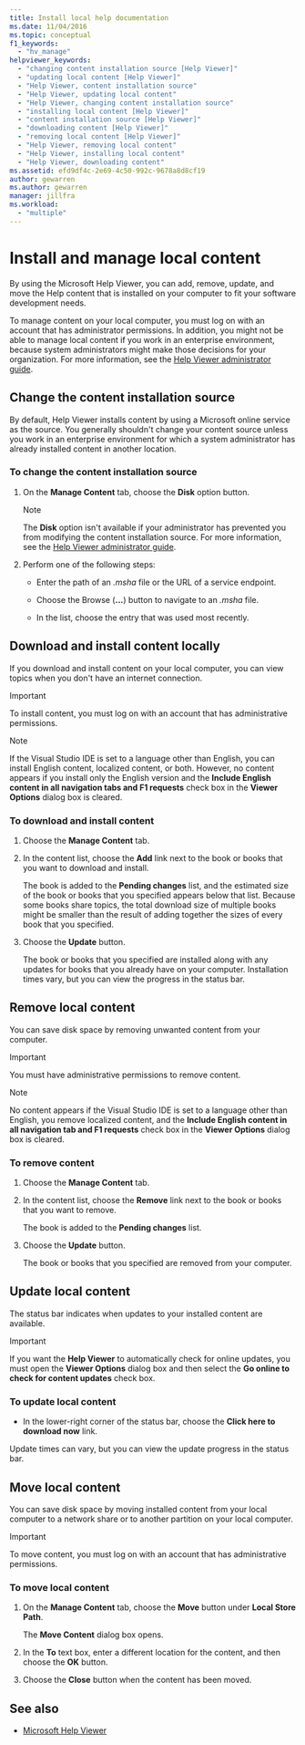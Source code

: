 ```yaml
---
title: Install local help documentation
ms.date: 11/04/2016
ms.topic: conceptual
f1_keywords:
  - "hv_manage"
helpviewer_keywords:
  - "changing content installation source [Help Viewer]"
  - "updating local content [Help Viewer]"
  - "Help Viewer, content installation source"
  - "Help Viewer, updating local content"
  - "Help Viewer, changing content installation source"
  - "installing local content [Help Viewer]"
  - "content installation source [Help Viewer]"
  - "downloading content [Help Viewer]"
  - "removing local content [Help Viewer]"
  - "Help Viewer, removing local content"
  - "Help Viewer, installing local content"
  - "Help Viewer, downloading content"
ms.assetid: efd9df4c-2e69-4c50-992c-9678a8d8cf19
author: gewarren
ms.author: gewarren
manager: jillfra
ms.workload:
  - "multiple"
---
```

# Install and manage local content

By using the Microsoft Help Viewer, you can add, remove, update, and move the Help content that is installed on your computer to fit your software development needs.

To manage content on your local computer, you must log on with an account that has administrator permissions. In addition, you might not be able to manage local content if you work in an enterprise environment, because system administrators might make those decisions for your organization. For more information, see the [Help Viewer administrator guide](../help-viewer/administrator-guide.md).

## Change the content installation source

By default, Help Viewer installs content by using a Microsoft online service as the source. You generally shouldn't change your content source unless you work in an enterprise environment for which a system administrator has already installed content in another location.

### To change the content installation source

1. On the **Manage Content** tab, choose the **Disk** option button.

    > [!NOTE]
    > The **Disk** option isn't available if your administrator has prevented you from modifying the content installation source. For more information, see the [Help Viewer administrator guide](../help-viewer/administrator-guide.md).

2. Perform one of the following steps:

    -   Enter the path of an *.msha* file or the URL of a service endpoint.

    -   Choose the Browse (**...**) button to navigate to an *.msha* file.

    -   In the list, choose the entry that was used most recently.

## Download and install content locally

If you download and install content on your local computer, you can view topics when you don't have an internet connection.

> [!IMPORTANT]
> To install content, you must log on with an account that has administrative permissions.

> [!NOTE]
> If the Visual Studio IDE is set to a language other than English, you can install English content, localized content, or both. However, no content appears if you install only the English version and the **Include English content in all navigation tabs and F1 requests** check box in the **Viewer Options** dialog box is cleared.

### To download and install content

1. Choose the **Manage Content** tab.

2. In the content list, choose the **Add** link next to the book or books that you want to download and install.

     The book is added to the **Pending changes** list, and the estimated size of the book or books that you specified appears below that list. Because some books share topics, the total download size of multiple books might be smaller than the result of adding together the sizes of every book that you specified.

3. Choose the **Update** button.

     The book or books that you specified are installed along with any updates for books that you already have on your computer. Installation times vary, but you can view the progress in the status bar.

## Remove local content

You can save disk space by removing unwanted content from your computer.

> [!IMPORTANT]
> You must have administrative permissions to remove content.

> [!NOTE]
> No content appears if the Visual Studio IDE is set to a language other than English, you remove localized content, and the **Include English content in all navigation tab and F1 requests** check box in the **Viewer Options** dialog box is cleared.

### To remove content

1. Choose the **Manage Content** tab.

2. In the content list, choose the **Remove** link next to the book or books that you want to remove.

     The book is added to the **Pending changes** list.

3. Choose the **Update** button.

     The book or books that you specified are removed from your computer.

## Update local content

The status bar indicates when updates to your installed content are available.

> [!IMPORTANT]
> If you want the **Help Viewer** to automatically check for online updates, you must open the **Viewer Options** dialog box and then select the **Go online to check for content updates** check box.

### To update local content

- In the lower-right corner of the status bar, choose the **Click here to download now** link.

Update times can vary, but you can view the update progress in the status bar.

## Move local content

You can save disk space by moving installed content from your local computer to a network share or to another partition on your local computer.

> [!IMPORTANT]
> To move content, you must log on with an account that has administrative permissions.

### To move local content

1. On the **Manage Content** tab, choose the **Move** button under **Local Store Path**.

     The **Move Content** dialog box opens.

2. In the **To** text box, enter a different location for the content, and then choose the **OK** button.

3. Choose the **Close** button when the content has been moved.

## See also

- [Microsoft Help Viewer](../help-viewer/overview.md)